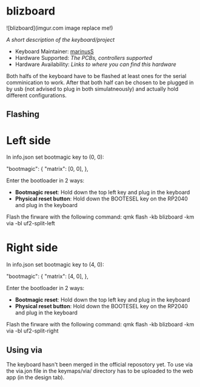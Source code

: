 # blizboard

![blizboard](imgur.com image replace me!)

*A short description of the keyboard/project*

* Keyboard Maintainer: [marinusS](https://github.com/marinusS)
* Hardware Supported: *The PCBs, controllers supported*
* Hardware Availability: *Links to where you can find this hardware*


Both halfs of the keyboard have to be flashed at least ones for the serial comminication to work. After that both half can be chosen to be plugged
in by usb (not advised to plug in both simulatneously) and actually hold different configurations.

## Flashing 

# Left side

In info.json set bootmagic key to (0, 0):

"bootmagic": {
        "matrix": [0, 0],
    },

Enter the bootloader in 2 ways:

* **Bootmagic reset**: Hold down the top left key and plug in the keyboard
* **Physical reset button**: Hold down the BOOTESEL key on the RP2040 and plug in the keyboard
 
Flash the firware with the following command:
qmk flash -kb blizboard -km via -bl uf2-split-left

# Right side

In info.json set bootmagic key to (4, 0):

"bootmagic": {
        "matrix": [4, 0],
    },

Enter the bootloader in 2 ways:

* **Bootmagic reset**: Hold down the top left key and plug in the keyboard
* **Physical reset button**: Hold down the BOOTESEL key on the RP2040 and plug in the keyboard
 
Flash the firware with the following command:
qmk flash -kb blizboard -km via -bl uf2-split-right

## Using via

The keyboard hasn't been merged in the official reposotory yet. To use via the via.jon file in the keymaps/via/ directory has to be uploaded to the 
web app (in the design tab).
